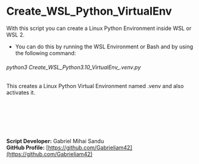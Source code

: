 # Create_WSL_Python_VirtualEnv

With this script you can create a Linux Python Environment inside WSL or WSL 2.

* You can do this by running the WSL Environment or Bash and by using the following command:
###### python3 Create_WSL_Python3.10_VirtualEnv_.venv.py

This creates a Linux Python Virtual Environment named .venv and also activates it.






<br><br>





<br><br>




**Script Developer:** Gabriel Mihai Sandu  
**GitHub Profile:** [https://github.com/Gabrieliam42](https://github.com/Gabrieliam42)
